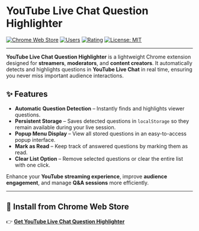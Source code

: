 # YouTube Live Chat Question Highlighter

[![Chrome Web Store](https://img.shields.io/chrome-web-store/v/fkebfbgodophecikemcooilgpfafnmpi.svg?label=Chrome%20Web%20Store)](https://chromewebstore.google.com/detail/fkebfbgodophecikemcooilgpfafnmpi?utm_source=item-share-cb)
[![Users](https://img.shields.io/chrome-web-store/users/fkebfbgodophecikemcooilgpfafnmpi.svg)](https://chromewebstore.google.com/detail/fkebfbgodophecikemcooilgpfafnmpi?utm_source=item-share-cb)
[![Rating](https://img.shields.io/chrome-web-store/rating/fkebfbgodophecikemcooilgpfafnmpi.svg)](https://chromewebstore.google.com/detail/fkebfbgodophecikemcooilgpfafnmpi?utm_source=item-share-cb)
[![License: MIT](https://img.shields.io/badge/License-MIT-yellow.svg)](LICENSE)

---

**YouTube Live Chat Question Highlighter** is a lightweight Chrome extension designed for **streamers**, **moderators**, and **content creators**. It automatically detects and highlights questions in **YouTube Live Chat** in real time, ensuring you never miss important audience interactions.

## ✨ Features
- **Automatic Question Detection** – Instantly finds and highlights viewer questions.  
- **Persistent Storage** – Saves detected questions in `localStorage` so they remain available during your live session.  
- **Popup Menu Display** – View all stored questions in an easy-to-access popup interface.  
- **Mark as Read** – Keep track of answered questions by marking them as read.  
- **Clear List Option** – Remove selected questions or clear the entire list with one click.  

Enhance your **YouTube streaming experience**, improve **audience engagement**, and manage **Q&A sessions** more efficiently.

---

## 🚀 Install from Chrome Web Store
👉 [**Get YouTube Live Chat Question Highlighter**](https://chromewebstore.google.com/detail/fkebfbgodophecikemcooilgpfafnmpi?utm_source=item-share-cb)
